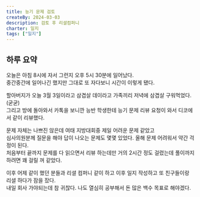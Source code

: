 ```yaml
---
title: 능기 문제 검토
createBy: 2024-03-03
description: 검토 후 리셜컴퍼니
charter: 일지
tags: ["일지"]
---
```


## 하루 요약

오늘은 아침 8시에 자서 그런지 오후 5시 30분에 일어났다.  
중간중간에 일어나긴 했지만 그대로 또 자다보니 시간이 이렇게 됐다.

할아버지가 오늘 3월 3일이라고 삼겹살 데이라고 가족끼리 저녁에 삼겹살 구워먹었다. (굳굳)  
그리고 방에 돌아와서 카톡을 보니깐 능반 학생한테 능기 문제 리뷰 요청이 와서 디코에서 같이 리뷰했다.

문제 자체는 나쁘진 않은데 여태 지방대회중 제일 어려운 문제 같았고  
심사의원분께 질문을 해야 답이 나오는 문제도 몇몇 있었다. 올해 문제 어려워서 약간 걱정이 된다.  
처음부터 끝까지 문제를 다 읽으면서 리뷰 하는데만 거의 2시간 정도 걸렸는데 풀이까지 하려면 꽤 걸릴 꺼 같았다.

이후 어제 같이 했던 분들과 리셜 컴퍼니 같이 하고 이후 일지 작성하고 또 친구들이랑 리셜 하다가 잠을 잤다.  
내일 회사 가야되는데 참 귀찮다. 나도 열심히 공부해서 돈 많은 백수 목표로 해야겠다.
